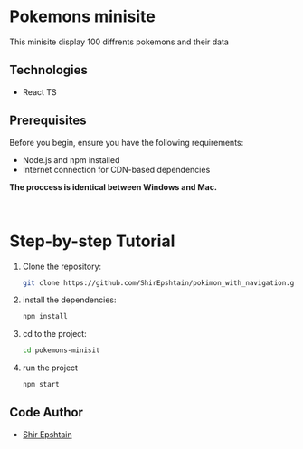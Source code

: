 # Pokemons minisite

This minisite display 100 diffrents pokemons and their data

## Technologies

- React TS

## Prerequisites

Before you begin, ensure you have the following requirements:

- Node.js and npm installed
- Internet connection for CDN-based dependencies

**The proccess is identical between Windows and Mac.**

<br>

# Step-by-step Tutorial

1. Clone the repository:

   ```bash
   git clone https://github.com/ShirEpshtain/pokimon_with_navigation.git

2. install the dependencies:

    ```bash
    npm install

3. cd to the project:

    ```bash
    cd pokemons-minisit

4. run the project 
 
    ```bash
    npm start

## Code Author

- [Shir Epshtain](https://www.linkedin.com/in/shir-epshtain/)